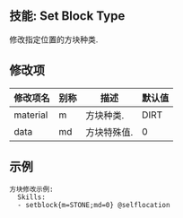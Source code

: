 技能: Set Block Type
--------------------------

修改指定位置的方块种类.

修改项
----------

| 修改项名 | 别称    | 描述                                                                                                    | 默认值 |
|-----------|------------|----------------------------------------------------------------------------------------------------------------|---------------|
| material  | m       | 方块种类. | DIRT          |
| data      | md      | 方块特殊值.           | 0             |

示例
--------

    方块修改示例:
      Skills:
      - setblock{m=STONE;md=0} @selflocation